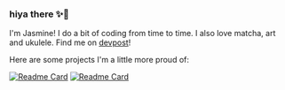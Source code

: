 ### hiya there ✨🌿
I'm Jasmine! I do a bit of coding from time to time. I also love matcha, art and ukulele. Find me on [devpost](https://devpost.com/jsminea)!

<!--
[![Anurag's GitHub stats](https://github-readme-stats.vercel.app/api?username=jasmineke&show_icons=true&title_color=98705C&icon_color=98705C&text_color=D2A083&bg_color=FFF8F1)](https://github.com/anuraghazra/github-readme-stats)
-->

Here are some projects I'm a little more proud of: <br />

[![Readme Card](https://github-readme-stats.vercel.app/api/pin/?username=jasmineke&repo=jasmineke.github.io&title_color=AEBF99&icon_color=AEBF99&bg_color=FFF8F1&text_color=C7DDA8)](https://github.com/jasmineke/jasmineke.github.io)
[![Readme Card](https://github-readme-stats.vercel.app/api/pin/?username=scheng20&repo=afk-chrome-extension&title_color=AEBF99&icon_color=AEBF99&bg_color=FFF8F1&text_color=C7DDA8)](https://github.com/scheng20/afk-chrome-extension)

<!--
**jasmineke/jasmineke** is a ✨ _special_ ✨ repository because its `README.md` (this file) appears on your GitHub profile.

Here are some ideas to get you started:

- 🔭 I’m currently working on ...
- 🌱 I’m currently learning ...
- 👯 I’m looking to collaborate on ...
- 🤔 I’m looking for help with ...
- 💬 Ask me about ...
- 📫 How to reach me: ...
- 😄 Pronouns: ...
- ⚡ Fun fact: ...
-->
